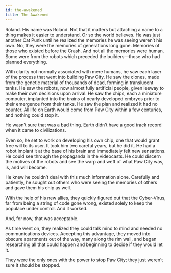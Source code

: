 ```yaml
---
id: the-awakened
title: The Awakened
---
```



Roland. His name was Roland. Not that it matters but attaching a name to a thing makes it easier to understand. Or so the world believes. He was just another Cat Punk until he realized the memories he was seeing weren’t his own. No, they were the memories of generations long gone. Memories of those who existed before the Crash. And not all the memories were human. Some were from the robots which preceded the builders—those who had planned everything.

With clarity not normally associated with mere humans, he saw each layer of the process that went into building Paw City. He saw the clones, made from the genetic material of thousands of dead, forming in translucent tanks. He saw the robots, now almost fully artificial people, given leeway to make their own decisions upon arrival. He saw the chips, each a miniature computer, implanted into the brains of nearly developed embryos prior to their emergence from their tanks. He saw the plan and realized it had no counter. All life on Earth would come from Paw City within a few centuries, and nothing could stop it.

He wasn’t sure that was a bad thing. Earth didn’t have a good track record when it came to civilizations. 

Even so, he set to work on developing his own chip, one that would grant free will to its user. It took him two careful years, but he did it. He had a robot implant it at the base of his brain and immediately felt new sensations. He could see through the propaganda in the videocasts. He could discern the motives of the robots and see the warp and weft of what Paw City was, is, and will become.  

He knew he couldn’t deal with this much information alone. Carefully and patiently, he sought out others who were seeing the memories of others and gave them his chip as well. 

With the help of his new allies, they quickly figured out that the Cyber-Virus, far from being a string of code gone wrong, existed solely to keep the populace under control. And it worked.

And, for now, that was acceptable.

As time went on, they realized they could talk mind to mind and needed no communications devices. Accepting this advantage, they moved into obscure apartments out of the way, many along the rim wall, and began researching all that could happen and beginning to decide if they would let it. 

They were the only ones with the power to stop Paw City; they just weren’t sure it should be stopped. 
